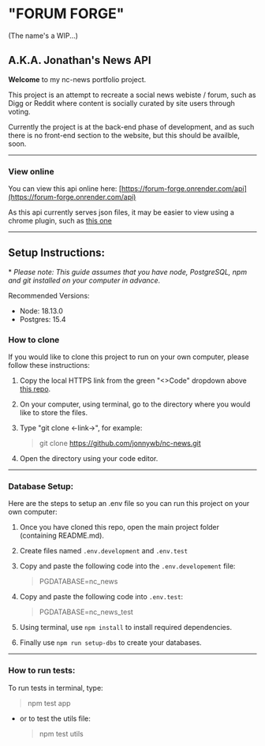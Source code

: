 # "FORUM FORGE"

(The name's a WIP...)

## A.K.A. Jonathan's News API

**Welcome** to my nc-news portfolio project.

This project is an attempt to recreate a social news webiste / forum, such as Digg or Reddit where content is socially curated by site users through voting.

Currently the project is at the back-end phase of development, and as such there is no front-end section to the website, but this should be availble, soon.

---

### View online

You can view this api online here:
[https://forum-forge.onrender.com/api](https://forum-forge.onrender.com/api)

As this api currently serves json files, it may be easier to view using a chrome plugin, such as
[this one](https://chrome.google.com/webstore/detail/json-formatter/bcjindcccaagfpapjjmafapmmgkkhgoa?hl=en)

---

## Setup Instructions:

\* _Please note: This guide assumes that you have node, PostgreSQL, npm and git installed on your computer in advance._

Recommended Versions:

- Node: 18.13.0
- Postgres: 15.4

### How to clone

If you would like to clone this project to run on your own computer, please follow these instructions:

1. Copy the local HTTPS link from the green "<>Code" dropdown above [this repo](https://github.com/jonnywb/nc-news).

2. On your computer, using terminal, go to the directory where you would like to store the files.

3. Type "git clone <-link->", for example:

   > git clone https://github.com/jonnywb/nc-news.git

4. Open the directory using your code editor.

---

### Database Setup:

Here are the steps to setup an .env file so you can run this project on your own computer:

1. Once you have cloned this repo, open the main project folder (containing README.md).

2. Create files named `.env.development` and `.env.test`

3. Copy and paste the following code into the `.env.developement` file:

   > PGDATABASE=nc_news

4. Copy and paste the following code into `.env.test`:

   > PGDATABASE=nc_news_test

5. Using terminal, use `npm install` to install required dependencies.

6. Finally use `npm run setup-dbs` to create your databases.

---

### How to run tests:

To run tests in terminal, type:

> npm test app

- or to test the utils file:

  > npm test utils
